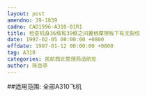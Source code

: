 ```yaml
---
layout: post
amendno: 39-1839
cadno: CAD1996-A310-01R1
title: 检查机身36框和39框之间翼根摩擦板下有无裂纹
date: 1997-02-05 00:00:00 +0800
effdate: 1997-01-12 00:00:00 +0800
tag: A310
categories: 民航西北管理局适航处
author: 陈岳亭
---
```


##适用范围:
全部A310飞机

